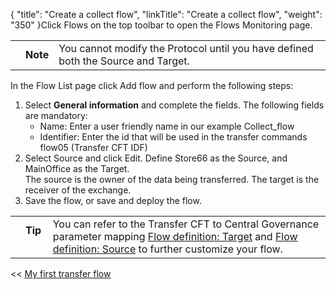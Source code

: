 {
    "title": "Create a collect flow",
    "linkTitle": "Create a collect flow",
    "weight": "350"
}Click <span class="bold_in_para">Flows </span>on the top toolbar to open the<span class="bold_in_para"> Flows Monitoring </span>page.

<table>
   <tbody>
      <tr>
         <td>         </td>
         <td><span><strong>Note</strong></span>         </td>
         <td>You cannot modify the Protocol until you have defined both the Source and Target.         </td>
      </tr>
   </tbody>
</table>

In the <span class="bold_in_para">Flow List</span> page click <span class="bold_in_para">Add flow</span> and perform the following steps:

1.  Select **General information** and complete the fields. The following fields are mandatory:
    -   Name: Enter a user friendly name in our example <span class="bold_in_para">Collect\_flow</span>
    -   Identifier: Enter the id that will be used in the transfer commands <span class="bold_in_para">flow05 </span>(Transfer CFT IDF)
2.  Select Source and click Edit. Define <span class="bold_in_para">Store66 </span>as the <span class="bold_in_para">Source, </span>and <span class="bold_in_para">MainOffice </span>as the <span class="bold_in_para">Target</span>.  
    The source is the owner of the data being transferred. The target is the receiver of the exchange.
3.  Save the flow, or save and deploy the flow.

<table>
   <tbody>
      <tr>
         <td>         </td>
         <td><span><strong>Tip  </strong></span>         </td>
         <td>You can refer to the Transfer CFT to <span class="mc-variable Primary.CG or_UM variable">Central Governance</span> parameter mapping <a href="../r_flow_target">Flow definition: Target</a> and <a href="../r_flow_source">Flow definition: Source</a> to further customize your flow.         </td>
      </tr>
   </tbody>
</table>

<span class="bold_in_para">&lt;&lt; </span><a href="../../" class="bold_in_para MCXref xref xrefbold_in_para">My first transfer flow</a>
